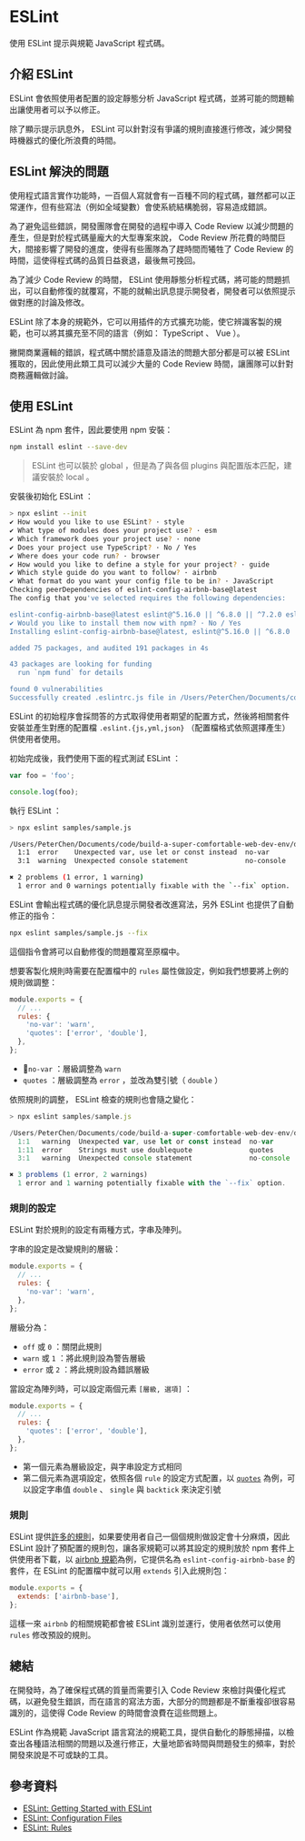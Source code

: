 # ESLint

使用 ESLint 提示與規範 JavaScript 程式碼。

## 介紹 ESLint

ESLint 會依照使用者配置的設定靜態分析 JavaScript 程式碼，並將可能的問題輸出讓使用者可以予以修正。

除了顯示提示訊息外， ESLint 可以針對沒有爭議的規則直接進行修改，減少開發時機器式的優化所浪費的時間。

## ESLint 解決的問題

使用程式語言實作功能時，一百個人寫就會有一百種不同的程式碼，雖然都可以正常運作，但有些寫法（例如全域變數）會使系統結構脆弱，容易造成錯誤。

為了避免這些錯誤，開發團隊會在開發的過程中導入 Code Review 以減少問題的產生，但是對於程式碼量龐大的大型專案來說， Code Review 所花費的時間巨大，間接影響了開發的進度，使得有些團隊為了趕時間而犧牲了 Code Review 的時間，這使得程式碼的品質日益衰退，最後無可挽回。

為了減少 Code Review 的時間， ESLint 使用靜態分析程式碼，將可能的問題抓出，可以自動修復的就覆寫，不能的就輸出訊息提示開發者，開發者可以依照提示做對應的討論及修改。

ESLint 除了本身的規範外，它可以用插件的方式擴充功能，使它辨識客製的規範，也可以將其擴充至不同的語言（例如： TypeScript 、 Vue ）。

撇開商業邏輯的錯誤，程式碼中關於語意及語法的問題大部分都是可以被 ESLint 獲取的，因此使用此類工具可以減少大量的 Code Review 時間，讓團隊可以針對商務邏輯做討論。

## 使用 ESLint

ESLint 為 npm 套件，因此要使用 npm 安裝：

```bash
npm install eslint --save-dev
```

> ESLint 也可以裝於 global ，但是為了與各個 plugins 與配置版本匹配，建議安裝於 local 。

安裝後初始化 ESLint ：

```bash
> npx eslint --init
✔ How would you like to use ESLint? · style
✔ What type of modules does your project use? · esm
✔ Which framework does your project use? · none
✔ Does your project use TypeScript? · No / Yes
✔ Where does your code run? · browser
✔ How would you like to define a style for your project? · guide
✔ Which style guide do you want to follow? · airbnb
✔ What format do you want your config file to be in? · JavaScript
Checking peerDependencies of eslint-config-airbnb-base@latest
The config that you've selected requires the following dependencies:

eslint-config-airbnb-base@latest eslint@^5.16.0 || ^6.8.0 || ^7.2.0 eslint-plugin-import@^2.22.1
✔ Would you like to install them now with npm? · No / Yes
Installing eslint-config-airbnb-base@latest, eslint@^5.16.0 || ^6.8.0 || ^7.2.0, eslint-plugin-import@^2.22.1

added 75 packages, and audited 191 packages in 4s

43 packages are looking for funding
  run `npm fund` for details

found 0 vulnerabilities
Successfully created .eslintrc.js file in /Users/PeterChen/Documents/code/build-a-super-comfortable-web-dev-env/days/05-eslint/examples/example-eslint
```

ESLint 的初始程序會採問答的方式取得使用者期望的配置方式，然後將相關套件安裝並產生對應的配置檔 `.eslint.{js,yml,json}` （配置檔格式依照選擇產生）供使用者使用。

初始完成後，我們使用下面的程式測試 ESLint ：

```js
var foo = 'foo';

console.log(foo);
```

執行 ESLint ：

```bash
> npx eslint samples/sample.js

/Users/PeterChen/Documents/code/build-a-super-comfortable-web-dev-env/days/05-eslint/examples/example-eslint/samples/sample.js
  1:1  error    Unexpected var, use let or const instead  no-var
  3:1  warning  Unexpected console statement              no-console

✖ 2 problems (1 error, 1 warning)
  1 error and 0 warnings potentially fixable with the `--fix` option.
```

ESLint 會輸出程式碼的優化訊息提示開發者改進寫法，另外 ESLint 也提供了自動修正的指令：

```bash
npx eslint samples/sample.js --fix
```

這個指令會將可以自動修復的問題覆寫至原檔中。

想要客製化規則時需要在配置檔中的 `rules` 屬性做設定，例如我們想要將上例的規則做調整：

```js
module.exports = {
  // ...
  rules: {
    'no-var': 'warn',
    'quotes': ['error', 'double'],
  },
};
```

- `no-var` ：層級調整為 `warn`
- `quotes` ：層級調整為 `error` ，並改為雙引號（ `double` ）

依照規則的調整， ESLint 檢查的規則也會隨之變化：

```js
> npx eslint samples/sample.js 

/Users/PeterChen/Documents/code/build-a-super-comfortable-web-dev-env/days/05-eslint/examples/example-eslint/samples/sample.js
  1:1   warning  Unexpected var, use let or const instead  no-var
  1:11  error    Strings must use doublequote              quotes
  3:1   warning  Unexpected console statement              no-console

✖ 3 problems (1 error, 2 warnings)
  1 error and 1 warning potentially fixable with the `--fix` option.
```

### 規則的設定

ESLint 對於規則的設定有兩種方式，字串及陣列。

字串的設定是改變規則的層級：

```js
module.exports = {
  // ...
  rules: {
    'no-var': 'warn',
  },
};
```

層級分為：

- `off` 或 `0` ：關閉此規則
- `warn` 或 `1` ：將此規則設為警告層級
- `error` 或 `2` ：將此規則設為錯誤層級

當設定為陣列時，可以設定兩個元素 `[層級, 選項]` ：

```js
module.exports = {
  // ...
  rules: {
    'quotes': ['error', 'double'],
  },
};
```

- 第一個元素為層級設定，與字串設定方式相同
- 第二個元素為選項設定，依照各個 `rule` 的設定方式配置，以 [`quotes`](https://eslint.org/docs/rules/quotes#options) 為例，可以設定字串值 `double` 、 `single` 與 `backtick` 來決定引號

### 規則

ESLint 提供[許多的規則](https://eslint.org/docs/rules/)，如果要使用者自己一個個規則做設定會十分麻煩，因此 ESLint 設計了預配置的規則包，讓各家規範可以將其設定的規則放於 npm 套件上供使用者下載，以 [airbnb 規範](https://github.com/airbnb/javascript)為例，它提供名為 `eslint-config-airbnb-base` 的套件，在 ESLint 的配置檔中就可以用 `extends` 引入此規則包：

```js
module.exports = {
  extends: ['airbnb-base'],
};
```

這樣一來 `airbnb` 的相關規範都會被 ESLint 識別並運行，使用者依然可以使用 `rules` 修改預設的規則。

## 總結

在開發時，為了確保程式碼的質量而需要引入 Code Review 來檢討與優化程式碼，以避免發生錯誤，而在語言的寫法方面，大部分的問題都是不斷重複卻很容易識別的，這使得 Code Review 的時間會浪費在這些問題上。

ESLint 作為規範 JavaScript 語言寫法的規範工具，提供自動化的靜態掃描，以檢查出各種語法相關的問題以及進行修正，大量地節省時間與問題發生的頻率，對於開發來說是不可或缺的工具。

## 參考資料

- [ESLint: Getting Started with ESLint](https://eslint.org/docs/user-guide/getting-started)
- [ESLint: Configuration Files](https://eslint.org/docs/user-guide/configuring/configuration-files#extending-configuration-files)
- [ESLint: Rules](https://eslint.org/docs/user-guide/configuring/rules)
